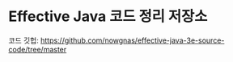# Effective Java 코드 정리 저장소 

코드 깃헙: https://github.com/nowgnas/effective-java-3e-source-code/tree/master